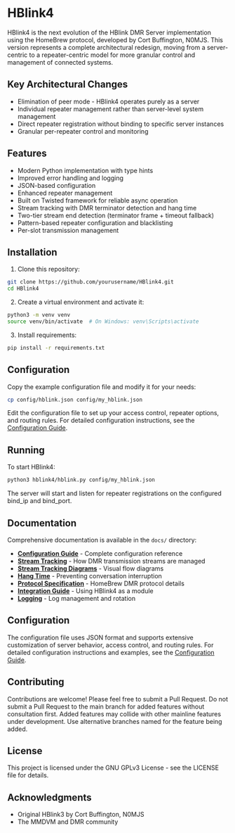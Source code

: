# HBlink4

HBlink4 is the next evolution of the HBlink DMR Server implementation using the HomeBrew protocol, developed by Cort Buffington, N0MJS. This version represents a complete architectural redesign, moving from a server-centric to a repeater-centric model for more granular control and management of connected systems.

## Key Architectural Changes

- Elimination of peer mode - HBlink4 operates purely as a server
- Individual repeater management rather than server-level system management
- Direct repeater registration without binding to specific server instances
- Granular per-repeater control and monitoring

## Features

- Modern Python implementation with type hints
- Improved error handling and logging
- JSON-based configuration
- Enhanced repeater management
- Built on Twisted framework for reliable async operation
- Stream tracking with DMR terminator detection and hang time
- Two-tier stream end detection (terminator frame + timeout fallback)
- Pattern-based repeater configuration and blacklisting
- Per-slot transmission management

## Installation

1. Clone this repository:
```bash
git clone https://github.com/yourusername/HBlink4.git
cd HBlink4
```

2. Create a virtual environment and activate it:
```bash
python3 -m venv venv
source venv/bin/activate  # On Windows: venv\Scripts\activate
```

3. Install requirements:
```bash
pip install -r requirements.txt
```

## Configuration

Copy the example configuration file and modify it for your needs:
```bash
cp config/hblink.json config/my_hblink.json
```

Edit the configuration file to set up your access control, repeater options, and routing rules. For detailed configuration instructions, see the [Configuration Guide](docs/configuration.md).

## Running

To start HBlink4:
```bash
python3 hblink4/hblink.py config/my_hblink.json
```

The server will start and listen for repeater registrations on the configured bind_ip and bind_port.

## Documentation

Comprehensive documentation is available in the `docs/` directory:

- **[Configuration Guide](docs/configuration.md)** - Complete configuration reference
- **[Stream Tracking](docs/stream_tracking.md)** - How DMR transmission streams are managed
- **[Stream Tracking Diagrams](docs/stream_tracking_diagrams.md)** - Visual flow diagrams
- **[Hang Time](docs/hang_time.md)** - Preventing conversation interruption
- **[Protocol Specification](docs/protocol.md)** - HomeBrew DMR protocol details
- **[Integration Guide](docs/integration.md)** - Using HBlink4 as a module
- **[Logging](docs/logging.md)** - Log management and rotation

## Configuration 

The configuration file uses JSON format and supports extensive customization of server behavior, access control, and routing rules. For detailed configuration instructions and examples, see the [Configuration Guide](docs/configuration.md).

## Contributing

Contributions are welcome! Please feel free to submit a Pull Request. Do not submit a Pull Request to the main branch for added features without consultation first. Added features may collide with other mainline features under development. Use alternative branches named for the feature being added.

## License

This project is licensed under the GNU GPLv3 License - see the LICENSE file for details.

## Acknowledgments

- Original HBlink3 by Cort Buffington, N0MJS
- The MMDVM and DMR community
